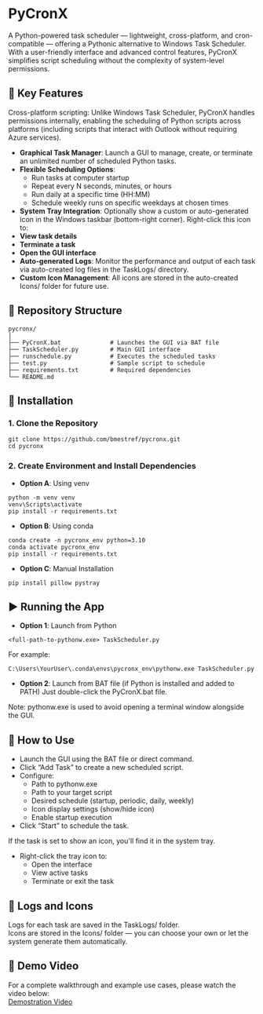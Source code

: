 # PyCronX
A Python-powered task scheduler — lightweight, cross-platform, and cron-compatible — offering a Pythonic alternative to Windows Task Scheduler. With a user-friendly interface and advanced control features, PyCronX simplifies script scheduling without the complexity of system-level permissions. <br/>

## 🔧 Key Features
Cross-platform scripting: Unlike Windows Task Scheduler, PyCronX handles permissions internally, enabling the scheduling of Python scripts across platforms (including scripts that interact with Outlook without requiring Azure services). <br/>

- **Graphical Task Manager**: Launch a GUI to manage, create, or terminate an unlimited number of scheduled Python tasks.
- **Flexible Scheduling Options**:
  - Run tasks at computer startup
  - Repeat every N seconds, minutes, or hours
  - Run daily at a specific time (HH:MM)
  - Schedule weekly runs on specific weekdays at chosen times
- **System Tray Integration**: Optionally show a custom or auto-generated icon in the Windows taskbar (bottom-right corner). Right-click this icon to:
- **View task details**
- **Terminate a task**
- **Open the GUI interface**
- **Auto-generated Logs**: Monitor the performance and output of each task via auto-created log files in the TaskLogs/ directory.
- **Custom Icon Management**: All icons are stored in the auto-created Icons/ folder for future use.

## 📁 Repository Structure
```
pycronx/
│
├── PyCronX.bat              # Launches the GUI via BAT file
├── TaskScheduler.py         # Main GUI interface
├── runschedule.py           # Executes the scheduled tasks
├── test.py                  # Sample script to schedule
├── requirements.txt         # Required dependencies
└── README.md
```

## 🚀 Installation
### 1. Clone the Repository
```
git clone https://github.com/bmestref/pycronx.git
cd pycronx
```

### 2. Create Environment and Install Dependencies
- **Option A**: Using venv
```
python -m venv venv
venv\Scripts\activate
pip install -r requirements.txt
```
- **Option B**: Using conda
```
conda create -n pycronx_env python=3.10
conda activate pycronx_env
pip install -r requirements.txt
```

- **Option C**: Manual Installation
```
pip install pillow pystray
```

## ▶️ Running the App
- **Option 1**: Launch from Python
```
<full-path-to-pythonw.exe> TaskScheduler.py
```
For example: <br/>
```
C:\Users\YourUser\.conda\envs\pycronx_env\pythonw.exe TaskScheduler.py
```
- **Option 2**: Launch from BAT file (if Python is installed and added to PATH)
Just double-click the PyCronX.bat file. <br/>

Note: pythonw.exe is used to avoid opening a terminal window alongside the GUI. <br/>

## 🧠 How to Use
- Launch the GUI using the BAT file or direct command.
- Click “Add Task” to create a new scheduled script.
- Configure:
  - Path to pythonw.exe
  - Path to your target script
  - Desired schedule (startup, periodic, daily, weekly)
  - Icon display settings (show/hide icon)
  - Enable startup execution
- Click “Start” to schedule the task.

If the task is set to show an icon, you'll find it in the system tray. <br/>

- Right-click the tray icon to:
  - Open the interface
  - View active tasks
  - Terminate or exit the task

## 📂 Logs and Icons
Logs for each task are saved in the TaskLogs/ folder. <br/>
Icons are stored in the Icons/ folder — you can choose your own or let the system generate them automatically. <br/>

## 🎥 Demo Video
For a complete walkthrough and example use cases, please watch the video below: <br/>
[Demostration Video](video_demostration.mp4)

